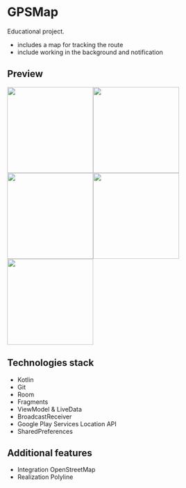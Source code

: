 # GPSMap
Educational project. 
- includes a map for tracking the route
- include working in the background and notification
## Preview
<div style="display: flex; flex-wrap: wrap;">
  <img src="https://www.dropbox.com/s/l480yd482uop4zi/gps_main_screen.jpg?raw=1" width="198" height="auto"/>
	<img src="https://www.dropbox.com/s/heho94zye395qvt/gps_navigate_screen.jpg?raw=1" width="198" height="auto"/>
	<img src="https://www.dropbox.com/s/eogiw3mf53j2ava/gps_list_screen.jpg?raw=1" width="198" height="auto"/>
	<img src="https://www.dropbox.com/s/1ory8m4abjt77cr/gps_saved_screen.jpg?raw=1" width="198" height="auto"/>
	<img src="https://www.dropbox.com/s/fckf4xxehzewegu/gps_settings_screen.jpg?raw=1" width="198" height="auto"/>
</div>

## Technologies stack
- Kotlin
- Git
- Room
- Fragments
- ViewModel & LiveData
- BroadcastReceiver
- Google Play Services Location API 
- SharedPreferences

## Additional features 
- Integration OpenStreetMap 
- Realization Polyline
